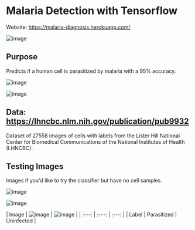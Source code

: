 # Malaria Detection with Tensorflow

Website: https://malaria-diagnosis.herokuapp.com/

![image](https://user-images.githubusercontent.com/58019082/91672518-007f3080-eae4-11ea-9e74-fe9b4b4e7bb1.png)

## Purpose
Predicts if a human cell is parasitized by malaria with a 95% accuracy.

![image](https://user-images.githubusercontent.com/58019082/91672878-e9414280-eae5-11ea-8331-904d5d8ef83e.png)

![image](https://user-images.githubusercontent.com/58019082/91672887-f9f1b880-eae5-11ea-9c1c-8b4cd57bdeff.png)

## Data: https://lhncbc.nlm.nih.gov/publication/pub9932
Dataset of 27558 images of cells with labels from the Lister Hill National Center for Biomedical Communications of the National Institutes of Health (LHNCBC).

## Testing Images
Images if you'd like to try the classifier but have no cell samples.

![image](https://user-images.githubusercontent.com/58019082/91673117-56a1a300-eae7-11ea-8956-e595565e8417.png)


![image](https://user-images.githubusercontent.com/58019082/91673127-6faa5400-eae7-11ea-8792-728cb3e5f4b7.png)

| Image | 
![image](https://user-images.githubusercontent.com/58019082/91673117-56a1a300-eae7-11ea-8956-e595565e8417.png) | ![image](https://user-images.githubusercontent.com/58019082/91673127-6faa5400-eae7-11ea-8792-728cb3e5f4b7.png) |
| :---: | :---: | :---: |
| Label | Parasitized | Uninfected |


